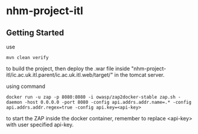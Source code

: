 # nhm-project-itl

## Getting Started

use 
```
mvn clean verify
```
to build the project, then deploy the .war file inside "nhm-project-itl/ic.ac.uk.itl.parent/ic.ac.uk.itl.web/target/" in the tomcat server.


using command 

```
docker run -u zap -p 8080:8080 -i owasp/zap2docker-stable zap.sh -daemon -host 0.0.0.0 -port 8080 -config api.addrs.addr.name=.* -config api.addrs.addr.regex=true -config api.key=<api-key>
```

to start the ZAP inside the docker container, remember to replace \<api-key\> with user specified api-key.

